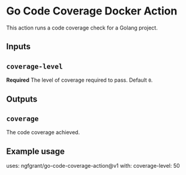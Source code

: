 # Go Code Coverage Docker Action

This action runs a code coverage check for a Golang project.

## Inputs

## `coverage-level`

**Required** The level of coverage required to pass. Default `0`.

## Outputs

## `coverage`

The code coverage achieved.

## Example usage

uses: ngfgrant/go-code-coverage-action@v1
with:
  coverage-level: 50
